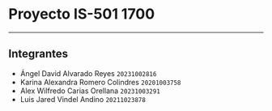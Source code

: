 # Proyecto IS-501 1700
___

## Integrantes
- Ángel David Alvarado Reyes ``` 20231002816 ```
- Karina Alexandra Romero Colindres ``` 20201003758 ```
- Alex Wilfredo Carias Orellana ``` 20231003291 ```
- Luis Jared Vindel Andino ``` 20211023878 ```